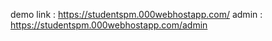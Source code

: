 demo link : https://studentspm.000webhostapp.com/
admin : https://studentspm.000webhostapp.com/admin
